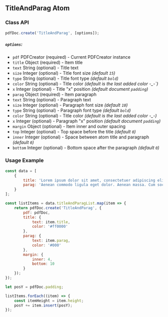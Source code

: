 TitleAndParag Atom
---

### Class API
```js
pdfDoc.create('TitleAndParag', [options]);
```
##### `options`:

 - `pdf` PDFCreator (required) - Current PDFCreator instance
 - `title` Object (required) - Item title
  - `text` String (optional) - Title text
  - `size` Integer (optional) - Title font size *(default `15`)*
  - `type` String (optional) - Title font type *(default `bold`)*
  - `color` String (optional) - Title color *(default is the last added color -_-`)*
  - `x` Integer (optional) - Title "x" position *(default document `padding`)*
 - `parag` Object (required) - Item paragraph
  - `text` String (optional) - Paragraph text
  - `size` Integer (optional) - Paragraph font size *(default `10`)*
  - `type` String (optional) - Paragraph font type *(default `bold`)*
  - `color` String (optional) - Title color *(default is the last added color -_-)*
  - `x` Integer (optional) - Paragraph "x" position *(default document `padding`)*
 - `margin` Object (optional) - Item inner and outer spacing
  - `top` Integer (optional) - Top space before the title *(default `0`)*
  - `inner` Integer (optional) - Space between atom title and paragraph *(default `0`)*
  - `bottom` Integer (optional) - Bottom space after the paragraph *(default `0`)*

### Usage Example
```js
const data = [
    {
        title: 'Lorem ipsum dolor sit amet, consectetuer adipiscing elit.',
        parag: 'Aenean commodo ligula eget dolor. Aenean massa. Cum sociis natoque penatibus et magnis dis parturient montes, nascetur ridiculus mus. Donec quam felis, ultricies nec, pellentesque eu, pretium quis, sem. Nulla consequat massa quis enim. Donec pede justo.'
    }
];

const listItems = data.titleAndParagList.map(item => {
    return pdfDoc.create('TitleAndParag', {
        pdf: pdfDoc,
        title: {
            text: item.title,
            color: '#ff0000'
        },
        parag: {
            text: item.parag,
            color: '#000'
        },
        margin: {
            inner: 4,
            bottom: 10
        }
    });
});

let posY = pdfDoc.padding;

listItems.forEach((item) => {
    const itemHeight = item.height;
    posY += item.insert(posY);
});
```

